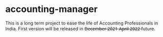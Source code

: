 # accounting-manager
This is a long term project to ease the life of Accounting Professionals in India.
First version will be released in D̶e̶c̶e̶m̶b̶e̶r̶ ̶2̶0̶2̶1̶ A̶p̶r̶i̶l̶ ̶2̶0̶2̶2̶ future.
